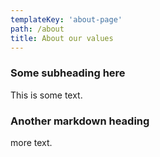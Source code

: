 ```yaml
---
templateKey: 'about-page'
path: /about
title: About our values
---
```


### Some subheading here

This is some text.

### Another markdown heading

more text.
